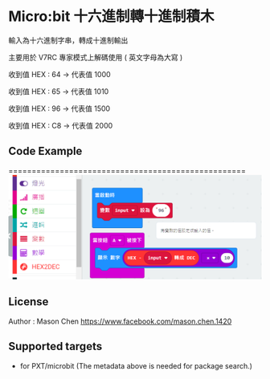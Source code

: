 
   
# Micro:bit 十六進制轉十進制積木
輸入為十六進制字串，轉成十進制輸出

主要用於 V7RC 專家模式上解碼使用 ( 英文字母為大寫 )

收到值 HEX : 64 -> 代表值  1000  

收到值 HEX : 65 -> 代表值  1010   

收到值 HEX : 96 -> 代表值  1500    

收到值 HEX : C8 -> 代表值  2000   

## Code Example 
===================================================
![image](example.png)

## License

Author : Mason Chen
https://www.facebook.com/mason.chen.1420

## Supported targets

* for PXT/microbit
(The metadata above is needed for package search.)

